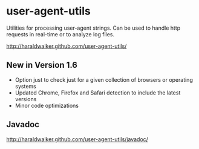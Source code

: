 user-agent-utils
================

Utilities for processing user-agent strings. Can be used to handle http requests in real-time or to analyze log files.

http://haraldwalker.github.com/user-agent-utils/

New in Version 1.6
------------------

* Option just to check just for a given collection of browsers or operating systems
* Updated Chrome, Firefox and Safari detection to include the latest versions
* Minor code optimizations

Javadoc
-------
http://haraldwalker.github.com/user-agent-utils/javadoc/

